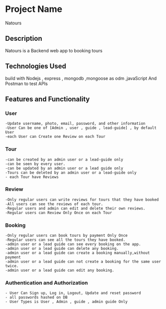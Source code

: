 # Project Name
Natours
## Description
Natours is a Backend web app to booking tours 

## Technologies Used
build with Nodejs , express , mongodb ,mongoose as odm  ,javaScript And Postman to test APIs

## Features and Functionality
  ### User
    -Update username, photo, email, password, and other information
    -User Can be one of [Admin , user , guide , lead-guide] , by default User
    -each User can Create one Review on each Tour
  ### Tour 
    -can be created by an admin user or a lead-guide only
    -can be seen by every user.
    -can be updated by an admin user or a lead guide only
    -Tours can be deleted by an admin user or a lead-guide only
    - each Tour have Reviews
  ### Review
    -Only regular users can write reviews for tours that they have booked
    -All users can see the reviews of each tour.
    -Regular users and admin can edit and delete their own reviews.
    -Regular users can Review Only Once on each Tour
  ### Booking
    -Only regular users can book tours by payment Only Once
    -Regular users can see all the tours they have booked.
    -admin user or a lead guide can see every booking on the app.
    -admin user or a lead guide can delete any booking.
    -admin user or a lead guide can create a booking manually,without payment
    -admin user or a lead guide can not create a booking for the same user twice.
    -admin user or a lead guide can edit any booking.
  ### Authentication and Authorization
    - User Can Sign up, Log in, Logout, Update and reset password 
    - all passwords hashed on DB 
    - User Types is User , Admin , guide , admin guide Only
